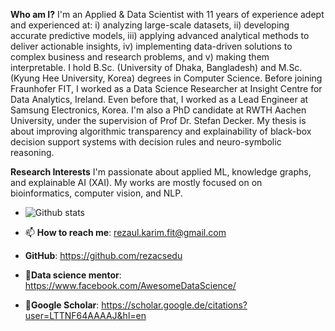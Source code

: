 **Who am I?**
I'm an Applied & Data Scientist with 11 years of experience adept and experienced at: i) analyzing large-scale datasets, ii) developing accurate predictive models, iii) applying advanced analytical methods to deliver actionable insights, iv) implementing data-driven solutions to complex business and research problems, and v) making them interpretable. I hold B.Sc. (University of Dhaka, Bangladesh) and M.Sc. (Kyung Hee University, Korea) degrees in Computer Science. Before joining Fraunhofer FIT, I worked as a Data Science Researcher at Insight Centre for Data Analytics, Ireland. Even before that, I worked as a Lead Engineer at Samsung Electronics, Korea. I'm also a PhD candidate at RWTH Aachen University, under the supervision of Prof Dr. Stefan Decker. My thesis is about improving algorithmic transparency and explainability of black-box decision support systems with decision rules and neuro-symbolic reasoning. 

**Research Interests** 
I'm passionate about applied ML, knowledge graphs, and explainable AI (XAI). My works are mostly focused on on bioinformatics, computer vision, and NLP.

- ![Github stats](https://github-readme-stats.vercel.app/api?username=rezacsedu&show_icons=true&hide_border=true)

- 📫 **How to reach me**: rezaul.karim.fit@gmail.com
- **GitHub**: https://github.com/rezacsedu
- 🔹**Data science mentor**: https://www.facebook.com/AwesomeDataScience/ 
- 🔸**Google Scholar**: https://scholar.google.de/citations?user=LTTNF64AAAAJ&hl=en
